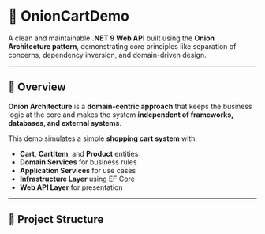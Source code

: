 # 🧅 OnionCartDemo

A clean and maintainable **.NET 9 Web API** built using the **Onion Architecture pattern**, demonstrating core principles like separation of concerns, dependency inversion, and domain-driven design.

---

## 🚀 Overview

**Onion Architecture** is a **domain-centric approach** that keeps the business logic at the core  and makes the system **independent of frameworks, databases, and external systems**.

This demo simulates a simple **shopping cart system** with:
- **Cart**, **CartItem**, and **Product** entities
- **Domain Services** for business rules
- **Application Services** for use cases
- **Infrastructure Layer** using EF Core
- **Web API Layer** for presentation

---

## 🧩 Project Structure

